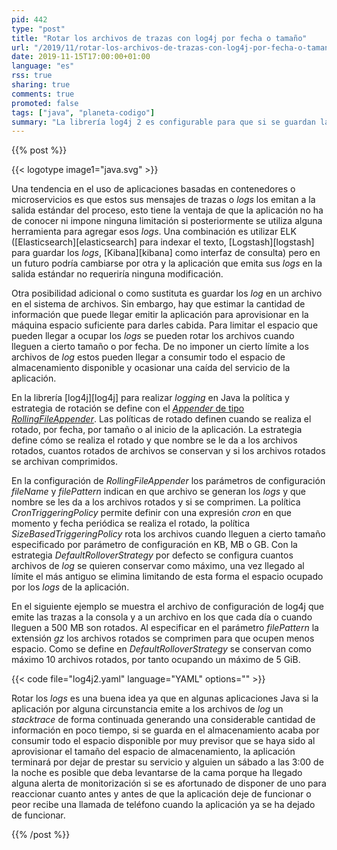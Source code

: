 ```yaml
---
pid: 442
type: "post"
title: "Rotar los archivos de trazas con log4j por fecha o tamaño"
url: "/2019/11/rotar-los-archivos-de-trazas-con-log4j-por-fecha-o-tamano/"
date: 2019-11-15T17:00:00+01:00
language: "es"
rss: true
sharing: true
comments: true
promoted: false
tags: ["java", "planeta-codigo"]
summary: "La librería log4j 2 es configurable para que si se guardan las trazas en un archivo estos se roten en una fecha indicada en una expresión _cron_, cuando lleguen a un cierto tamaño o cuando se inicie la aplicación. El rotado además de para archivar las trazas de la aplicación y clasificarlas por fecha sirve para evitar que lleguen a consumir todo el espacio de almacenamiento disponible."
---
```


{{% post %}}

{{< logotype image1="java.svg" >}}

Una tendencia en el uso de aplicaciones basadas en contenedores o microservicios es que estos sus mensajes de trazas o _logs_ los emitan a la salida estándar del proceso, esto tiene la ventaja de que la aplicación no ha de conocer ni impone ninguna limitación si posteriormente se utiliza alguna herramienta para agregar esos _logs_. Una combinación es utilizar ELK ([Elasticsearch][elasticsearch] para indexar el texto, [Logstash][logstash] para guardar los _logs_, [Kibana][kibana] como interfaz de consulta) pero en un futuro podría cambiarse por otra y la aplicación que emita sus _logs_ en la salida estándar no requeriría ninguna modificación.

Otra posibilidad adicional o como sustituta es guardar los _log_ en un archivo en el sistema de archivos. Sin embargo, hay que estimar la cantidad de información que puede llegar emitir la aplicación para aprovisionar en la máquina espacio suficiente para darles cabida. Para limitar el espacio que pueden llegar a ocupar los _logs_ se pueden rotar los archivos cuando lleguen a cierto tamaño o por fecha. De no imponer un cierto límite a los archivos de _log_ estos pueden llegar a consumir todo el espacio de almacenamiento disponible y ocasionar una caída del servicio de la aplicación.

En la librería [log4j][log4j] para realizar _logging_ en Java la política y estrategia de rotación se define con el [_Appender_ de tipo _RollingFileAppender_](https://logging.apache.org/log4j/2.x/manual/appenders.html#RollingFileAppender). Las políticas de rotado definen cuando se realiza el rotado, por fecha, por tamaño o al inicio de la aplicación. La estrategia define cómo se realiza el rotado y que nombre se le da a los archivos rotados, cuantos rotados de archivos se conservan y si los archivos rotados se archivan comprimidos.

En la configuración de _RollingFileAppender_ los parámetros de configuración _fileName_ y _filePattern_ indican en que archivo se generan los _logs_ y que nombre se les da a los archivos rotados y si se comprimen. La política _CronTriggeringPolicy_ permite definir con una expresión _cron_ en que momento y fecha periódica se realiza el rotado, la política _SizeBasedTriggeringPolicy_ rota los archivos cuando lleguen a cierto tamaño especificado por parámetro de configuración en KB, MB o GB. Con la estrategia _DefaultRolloverStrategy_ por defecto se configura cuantos archivos de _log_ se quieren conservar como máximo, una vez llegado al límite el más antiguo se elimina limitando de esta forma el espacio ocupado por los _logs_ de la aplicación.

En el siguiente ejemplo se muestra el archivo de configuración de log4j que emite las trazas a la consola y a un archivo en los que cada día o cuando lleguen a 500 MB son rotados. Al especificar en el parámetro _filePattern_ la extensión _gz_ los archivos rotados se comprimen para que ocupen menos espacio. Como se define en _DefaultRolloverStrategy_ se conservan como máximo 10 archivos rotados, por tanto ocupando un máximo de 5 GiB.

{{< code file="log4j2.yaml" language="YAML" options="" >}}

Rotar los _logs_ es una buena idea ya que en algunas aplicaciones Java si la aplicación por alguna circunstancia emite a los archivos de _log_ un _stacktrace_ de forma continuada generando una considerable cantidad de información en poco tiempo, si se guarda en el almacenamiento acaba por consumir todo el espacio disponible por muy previsor que se haya sido al aprovisionar el tamaño del espacio de almacenamiento, la aplicación terminará por dejar de prestar su servicio y alguien un sábado a las 3:00 de la noche es posible que deba levantarse de la cama porque ha llegado alguna alerta de monitorización si se es afortunado de disponer de uno para reaccionar cuanto antes y antes de que la aplicación deje de funcionar o peor recibe una llamada de teléfono cuando la aplicación ya se ha dejado de funcionar.

{{% /post %}}
